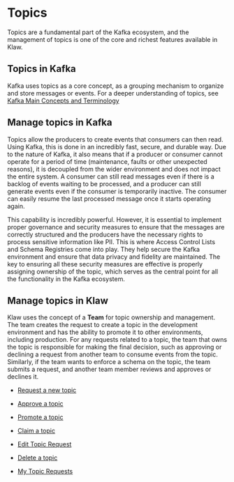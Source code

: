 # Topics

Topics are a fundamental part of the Kafka ecosystem, and the management
of topics is one of the core and richest features available in Klaw.

## Topics in Kafka

Kafka uses topics as a core concept, as a grouping mechanism to organize
and store messages or events. For a deeper understanding of topics, see
[Kafka Main Concepts and
Terminology](https://kafka.apache.org/intro#intro_concepts_and_terms)

## Manage topics in Kafka

Topics allow the producers to create events that consumers can then
read. Using Kafka, this is done in an incredibly fast, secure, and
durable way. Due to the nature of Kafka, it also means that if a
producer or consumer cannot operate for a period of time (maintenance,
faults or other unexpected reasons), it is decoupled from the wider
environment and does not impact the entire system. A consumer can still
read messages even if there is a backlog of events waiting to be
processed, and a producer can still generate events even if the consumer
is temporarily inactive. The consumer can easily resume the last
processed message once it starts operating again.

This capability is incredibly powerful. However, it is essential to
implement proper governance and security measures to ensure that the
messages are correctly structured and the producers have the necessary
rights to process sensitive information like PII. This is where Access
Control Lists and Schema Registries come into play. They help secure the
Kafka environment and ensure that data privacy and fidelity are
maintained. The key to ensuring all these security measures are
effective is properly assigning ownership of the topic, which serves as
the central point for all the functionality in the Kafka ecosystem.

## Manage topics in Klaw

Klaw uses the concept of a **Team** for topic ownership and management.
The team creates the request to create a topic in the development
environment and has the ability to promote it to other environments,
including production. For any requests related to a topic, the team that
owns the topic is responsible for making the final decision, such as
approving or declining a request from another team to consume events
from the topic. Similarly, if the team wants to enforce a schema on the
topic, the team submits a request, and another team member reviews and
approves or declines it.

- [Request a new topic](Request-a-new-topic)

- [Approve a topic](Approve-a-topic)

- [Promote a topic](Promote-a-topic)

- [Claim a topic](Claim-a-topic)

- [Edit Topic Request](Edit-topic-request)

- [Delete a topic](Delete-a-topic)

- [My Topic Requests](My-topic-requests)
